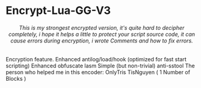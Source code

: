 # Encrypt-Lua-GG-V3
<h6 align = "center">This is my strongest encrypted version, it's quite hard to decipher completely, i hope it helps a little to protect your script source code, it can cause errors during encryption, i wrote Comments and how to fix errors.</h6>
Encryption feature.
Enhanced antilog/load/hook (optimized for fast start scripting)
Enhanced obfuscate lasm
Simple (but non-trivial) anti-sstool
The person who helped me in this encoder:
OnlyTris
TisNguyen ( 1 Number of Blocks )
